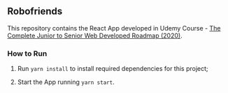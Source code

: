 ## Robofriends

This repository contains the React App developed in 
Udemy Course - [The Complete Junior to Senior Web Developed Roadmap (2020)](https://www.udemy.com/course/the-complete-junior-to-senior-web-developer-roadmap/).

### How to Run

1. Run `yarn install` to install required dependencies for this project;

2. Start the App running `yarn start`.
